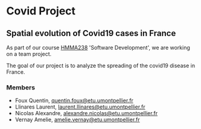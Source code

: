 # Covid Project
## Spatial evolution of Covid19 cases in France

As part of our course [HMMA238](https://github.com/bcharlier/HMMA238) 'Software Development', we are working on a team project.


The goal of our project is to analyze the spreading of the covid19 disease in France.

### Members

- Foux Quentin, quentin.foux@etu.umontpellier.fr
- Llinares Laurent, laurent.llinares@etu.umontpellier.fr 
- Nicolas Alexandre, alexandre.nicolas@etu.umontpellier.fr
- Vernay Amelie, amelie.vernay@etu.umontpellier.fr
